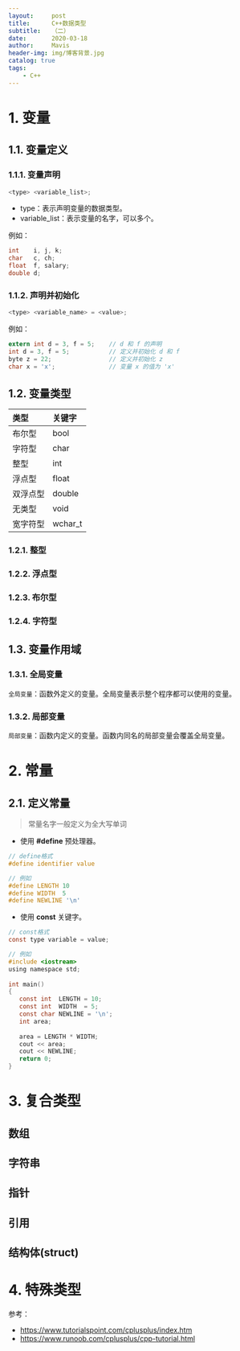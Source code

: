 ```yaml
---
layout:     post
title:      C++数据类型
subtitle:   （二）
date:       2020-03-18
author:     Mavis
header-img: img/博客背景.jpg
catalog: true
tags:
    - C++
---
```


# 1. 变量

## 1.1. 变量定义

### 1.1.1. 变量声明

```c
<type> <variable_list>;
```

- type：表示声明变量的数据类型。
- variable_list：表示变量的名字，可以多个。

例如：

```c
int    i, j, k;
char   c, ch;
float  f, salary;
double d;
```

### 1.1.2. 声明并初始化

```c
<type> <variable_name> = <value>;
```

例如：

```c
extern int d = 3, f = 5;    // d 和 f 的声明 
int d = 3, f = 5;           // 定义并初始化 d 和 f
byte z = 22;                // 定义并初始化 z
char x = 'x';               // 变量 x 的值为 'x'
```

## 1.2. 变量类型

| 类型     | 关键字  |
| :------- | :------ |
| 布尔型   | bool    |
| 字符型   | char    |
| 整型     | int     |
| 浮点型   | float   |
| 双浮点型 | double  |
| 无类型   | void    |
| 宽字符型 | wchar_t |

### 1.2.1. 整型

### 1.2.2. 浮点型

### 1.2.3. 布尔型

### 1.2.4. 字符型

## 1.3. 变量作用域

### 1.3.1. 全局变量

`全局变量`：函数外定义的变量。全局变量表示整个程序都可以使用的变量。

### 1.3.2. 局部变量

`局部变量`：函数内定义的变量。函数内同名的局部变量会覆盖全局变量。

# 2. 常量

## 2.1. 定义常量

> 常量名字一般定义为全大写单词

- 使用 **#define** 预处理器。

```c
// define格式
#define identifier value

// 例如
#define LENGTH 10   
#define WIDTH  5
#define NEWLINE '\n'
```

- 使用 **const** 关键字。

```c
// const格式
const type variable = value;

// 例如
#include <iostream>
using namespace std;
 
int main()
{
   const int  LENGTH = 10;
   const int  WIDTH  = 5;
   const char NEWLINE = '\n';
   int area;  
   
   area = LENGTH * WIDTH;
   cout << area;
   cout << NEWLINE;
   return 0;
}
```

# 3. 复合类型

## 数组



## 字符串



## 指针



## 引用



## 结构体(struct)



# 4. 特殊类型





参考：

- https://www.tutorialspoint.com/cplusplus/index.htm
- https://www.runoob.com/cplusplus/cpp-tutorial.html